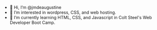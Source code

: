 - 👋 Hi, I’m @jmdeaugustine
- 👀 I’m interested in wordpress, CSS, and web hosting. 
- 🌱 I’m currently learning HTML, CSS, and Javascript in Colt Steel's Web Developer Boot Camp.  


<!---
jmdeaugustine/jmdeaugustine is a ✨ special ✨ repository because its `README.md` (this file) appears on your GitHub profile.
You can click the Preview link to take a look at your changes.
--->
